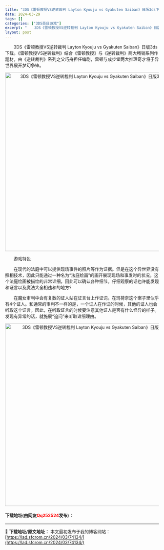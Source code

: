 ```yaml
---
title: "3DS《雷顿教授VS逆转裁判 Layton Kyouju vs Gyakuten Saiban》日版3ds下载"
date: 2024-03-29
tags: []
categories: ["3DS英日游戏"]
excerpt: "　　3DS《雷顿教授VS逆转裁判 Layton Kyouju vs Gyakuten Saiban》日版3ds下载。《雷顿教授VS逆转裁判》结合《雷顿教授》与《逆转裁判》两大畅销系列作题材，由《逆转裁判》系列之父巧舟担任编剧，雷顿与成步堂两大推理奇才将于异世界展开梦幻争锋。 　　游戏特色 　　在现代&hellip;"
layout: post
---
```


 <p>　　3DS《雷顿教授VS逆转裁判 Layton Kyouju vs Gyakuten Saiban》日版3ds下载。《雷顿教授VS逆转裁判》结合《雷顿教授》与《逆转裁判》两大畅销系列作题材，由《逆转裁判》系列之父巧舟担任编剧，雷顿与成步堂两大推理奇才将于异世界展开梦幻争锋。</p> <p align="center"><img align="" border="0" src="https://lad.sfcrom.cn/wp-content/uploads/2024/03/20240329_660628da8ee64.png" width="583" alt="3DS《雷顿教授VS逆转裁判 Layton Kyouju vs Gyakuten Saiban》日版3ds下载" /></p> <p>　　游戏特色</p> <p>　　在现代的法庭中可以提供现场事件的照片等作为证据。但是在这个异世界没有照相技术，因此只能通过一种名为&ldquo;法庭绘画&rdquo;的画开展现现场和事发时的状况。这个法庭绘画被描绘的非常详细，因此可以确认各种细节。仔细观察的话也许能发现和证言以及魔法大全相违和的地方?</p> <p>　　在魔女审判中会有复数的证人站在证言台上作证词。在玛荷奈这个案子里似乎有4个证人。和通常的审判不一样的是，一个证人在作证的时候，其他的证人也会听取这个证言。因此，在听取证言的时候要注意其他证人是否有什么怪异的样子。发现有异常的话，就施展&ldquo;追问&rdquo;来听取详细理由。</p> <p align="center"><img align="" border="0" src="https://lad.sfcrom.cn/wp-content/uploads/2024/03/20240329_660628dbdd62b.png" width="596" alt="3DS《雷顿教授VS逆转裁判 Layton Kyouju vs Gyakuten Saiban》日版3ds下载" /></p> <p><h4>下载地址(由网友<font color="red">Qq252524</font>发布)：</h4></p> 

---
📖 **下载地址/原文地址：** 本文最初发布于我的博客网站：[https://lad.sfcrom.cn/2024/03/74134/](https://lad.sfcrom.cn/2024/03/74134/)
